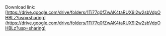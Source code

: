 Download link: [https://drive.google.com/drive/folders/1Ti77q0fZwAK4taRUX9l2w2sbVdpOHBLz?usp=sharing](https://drive.google.com/drive/folders/1Ti77q0fZwAK4taRUX9l2w2sbVdpOHBLz?usp=sharing)